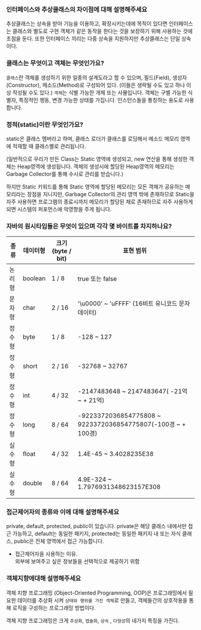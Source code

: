 ### 인터페이스와 추상클래스의 차이점에 대해 설명해주세요

추상클래스는 상속을 받아 기능을 이용하고, 확장시키는데에 목적이 있다면 인터페이스는 클래스와 별도로 구현 객체가 같은 동작을 한다는 것을 보장하기 위해 사용하는 것에 초점을 둔다. 
또한 인터페이스 끼리는 다중 상속을 지원하지만 추상클래스는 단일 상속이다.

### 클래스는 무엇이고 객체는 무엇인가요?

`클래스`란 객체를 생성하기 위한 일종의 설계도라고 할 수 있으며, 
필드(Field), 생성자(Constructor), 메소드(Method)로 구성되어 있다. 
(이들은 생략될 수도 있고 하나 이상 작성될 수도 있다.)
`객체`는 식별 가능한 개체 또는 사물입니다. 
객체는 구별 가능한 식별자, 특징적인 행동, 변경 가능한 상태를 가집니다. 인스턴스들을 통칭하는 용도로 사용합니다.

### 정적(static)이란 무엇인가요?

static은 클래스 멤버라고 하며, 클래스 로더가 클래스를 로딩해서 메소드 메모리 영역에 적재할 때 클래스별로 관리됩니다.

(일반적으로 우리가 만든 Class는 Static 영역에 생성되고, new 연산을 통해 생성한 객체는 Heap영역에 생성됩니다. 객체의 생성시에 할당된 Heap영역의 메모리는 Garbage Collector를 통해 수시로 관리를 받습니다.)

하지만 Static 키워드를 통해 Static 영역에 할당된 메모리는 모든 객체가 공유하는 메모리라는 장점을 지니지만,
Garbage Collector의 관리 영역 밖에 존재하므로 Static을 자주 사용하면 프로그램의 종료시까지 메모리가 할당된 채로 존재하므로 자주 사용하게 되면 시스템의 퍼포먼스에 악영향을 주게 됩니다.

### 자바의 원시타입들은 무엇이 있으며 각각 몇 바이트를 차지하나요?

| 종류 | 데이터형 | 크기(byte / bit) | 표현 범위 |
| --- | --- | --- | --- |
| 논리형 | boolean | 1 / 8 | true 또는 false |
| 문자형 | char | 2 / 16 | '\u0000' ~ 'uFFFF' (16비트 유니코드 문자 데이터) |
| 정수형 | byte | 1 / 8 | -128 ~ 127 |
| 정수형 | short | 2 / 16 | -32768 ~ 32767 |
| 정수형 | int | 4 / 32 | -2147483648 ~ 2147483647( -21억 ~ + 21억) |
| 정수형 | long | 8 / 64 | -9223372036854775808 ~ 9223372036854775807(-100경 ~ + 100경) |
| 실수형 | float | 4 / 32 | 1.4E-45 ~ 3.4028235E38 |
| 실수형 | double | 8 / 64 | 4.9E-324 ~ 1.7976931348623157E308 |

### 접근제어자의 종류와 이에 대해 설명해주세요

private, default, protected, public이 있습니다.
private은 해당 클래스 내에서만 접근 가능하고, 
default는 동일한 패키지, 
protected는 동일한 패키지 내 또는 자식 클래스, 
public은 전체 영역에서 접근 가능합니다.

- 접근제어자을 사용하는 이유.  
   외부에 보여주고 싶은 정보들을 선택적으로 제공하기 위함
### 객체지향에대해 설명해주세요

객체 지향 프로그래밍 (Object-Oriented Programming, OOP)은 프로그래밍에서 필요한 데이터를 추상화 시켜 `상태와 행위를 가진 객체`로 만들고, 객체들간의 상호작용을 통해 로직을 구성하는 프로그래밍 방법이다.

객체 지향 프로그래밍은 크게 `추상화`, `캡슐화`, `상속` , `다형성`의 네가지 특징을 가진다.

